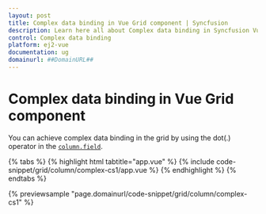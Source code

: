 ```yaml
---
layout: post
title: Complex data binding in Vue Grid component | Syncfusion
description: Learn here all about Complex data binding in Syncfusion Vue Grid component of Syncfusion Essential JS 2 and more.
control: Complex data binding 
platform: ej2-vue
documentation: ug
domainurl: ##DomainURL##
---
```


# Complex data binding in Vue Grid component

You can achieve complex data binding in the grid by using the dot(.) operator in the [`column.field`](https://ej2.syncfusion.com/vue/documentation/api/grid/column/#field).

{% tabs %}
{% highlight html tabtitle="app.vue" %}
{% include code-snippet/grid/column/complex-cs1/app.vue %}
{% endhighlight %}
{% endtabs %}
        
{% previewsample "page.domainurl/code-snippet/grid/column/complex-cs1" %}